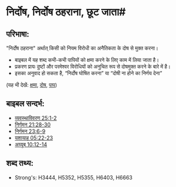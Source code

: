 # निर्दोष, निर्दोष ठहराना, छूट जाता#

## परिभाषा: ##

"निर्दोष ठहराना" अर्थात् किसी को नियम विरोधी का अनैतिकता के दोष से मुक्त करना।

* बाइबल में यह शब्द कभी-कभी पापियों को क्षमा करने के लिए काम में लिया जाता है।
* प्रकरण प्रायः दुष्टों और परमेश्वर विरोधियों को अनुचित रूप से दोषमुक्त करने के बारे में है।
* इसका अनुवाद हो सकता है, “निर्दोष घोषित करना” या “दोषी ना होने का निर्णय देना”

(यह भी देखें: [क्षमा](../kt/forgive.md), [दोष](../kt/guilt.md), [पाप](../kt/sin.md))

## बाइबल सन्दर्भ: ##

* [व्यवस्थाविवरण 25:1-2](rc://en/tn/help/deu/25/01)
* [निर्गमन 21:28-30](rc://en/tn/help/exo/21/28)
* [निर्गमन 23:6-9](rc://en/tn/help/exo/23/06)
* [यशायाह 05:22-23](rc://en/tn/help/isa/05/22)
* [अय्यूब 10:12-14](rc://en/tn/help/job/10/12)

## शब्द तथ्य: ##

* Strong's: H3444, H5352, H5355, H6403, H6663
